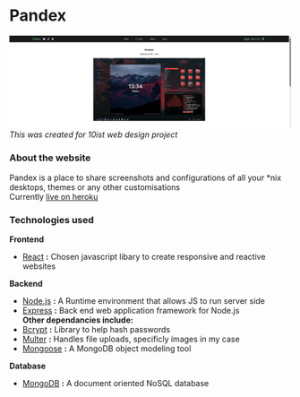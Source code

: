 # Pandex
![home page](homepage.png)
*This was created for 10ist web design project*  
### About the website
Pandex is a place to share screenshots and configurations of all your *nix desktops, themes or any other customisations  
Currently [live on heroku](https://thepandex.herokuapp.com/)
### Technologies used
**Frontend**  
* [React](https://reactjs.org) **:** Chosen javascript libary to create responsive and reactive websites  

**Backend**
* [Node.js](https://nodejs.org/en/) **:** A Runtime environment that allows JS to run server side
* [Express](https://expressjs.com/) **:** Back end web application framework for Node.js  
**Other dependancies include:**
* [Bcrypt](https://www.npmjs.com/package/bcrypt) **:** Library to help hash passwords
* [Multer](https://www.npmjs.com/package/multer) **:** Handles file uploads, specificly images in my case
* [Mongoose](https://mongoosejs.com/) **:** A MongoDB object modeling tool  

**Database**
* [MongoDB](https://www.mongodb.com/) **:** A document oriented NoSQL database
